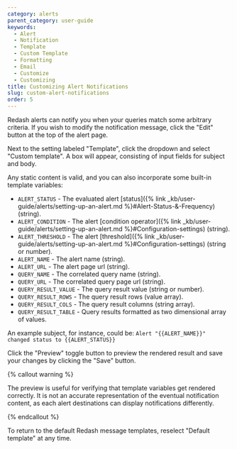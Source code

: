 ```yaml
---
category: alerts
parent_category: user-guide
keywords:
  - Alert
  - Notification
  - Template
  - Custom Template
  - Formatting
  - Email
  - Customize
  - Customizing
title: Customizing Alert Notifications
slug: custom-alert-notifications
order: 5
---
```


Redash alerts can notify you when your queries match some arbitrary criteria. If you wish to modify the notification message, click the "Edit" button at the top of the alert page.

Next to the setting labeled "Template", click the dropdown and select "Custom template".
A box will appear, consisting of input fields for subject and body.

Any static content is valid, and you can also incorporate some built-in template variables:

- `ALERT_STATUS` - The evaluated alert [status]({% link _kb/user-guide/alerts/setting-up-an-alert.md %}#Alert-Status-&-Frequency) (string).
- `ALERT_CONDITION` - The alert [condition operator]({% link _kb/user-guide/alerts/setting-up-an-alert.md %}#Configuration-settings) (string).
- `ALERT_THRESHOLD` - The alert [threshold]({% link _kb/user-guide/alerts/setting-up-an-alert.md %}#Configuration-settings) (string or number).
- `ALERT_NAME` - The alert name (string).
- `ALERT_URL` - The alert page url (string).
- `QUERY_NAME` - The correlated query name (string).
- `QUERY_URL` - The correlated query page url (string).
- `QUERY_RESULT_VALUE` - The query result value (string or number).
- `QUERY_RESULT_ROWS` - The query result rows (value array).
- `QUERY_RESULT_COLS` - The query result columns (string array).
- `QUERY_RESULT_TABLE` - Query results formatted as two dimensional array of values.

An example subject, for instance, could be:
`Alert "{{ALERT_NAME}}" changed status to {{ALERT_STATUS}}`

Click the "Preview" toggle button to preview the rendered result and save your changes by clicking the "Save" button.

{% callout warning %}

The preview is useful for verifying that template variables get rendered correctly. It is not an accurate representation of the eventual notification content, as each alert destinations can display notifications differently.

{% endcallout %}

To return to the default Redash message templates, reselect "Default template" at any time.
